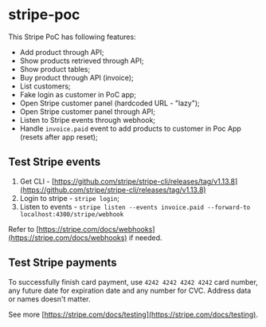 # stripe-poc

This Stripe PoC has following features:
* Add product through API;
* Show products retrieved through API;
* Show product tables;
* Buy product through API (invoice);
* List customers;
* Fake login as customer in PoC app;
* Open Stripe customer panel (hardcoded URL - "lazy");
* Open Stripe customer panel through API;
* Listen to Stripe events through webhook;
* Handle `invoice.paid` event to add products to customer in Poc App (resets after app reset);

## Test Stripe events
1. Get CLI - [https://github.com/stripe/stripe-cli/releases/tag/v1.13.8](https://github.com/stripe/stripe-cli/releases/tag/v1.13.8)
1. Login to stripe - `stripe login`;
1. Listen to events - `stripe listen --events invoice.paid --forward-to localhost:4300/stripe/webhook`

Refer to [https://stripe.com/docs/webhooks](https://stripe.com/docs/webhooks) if needed.

## Test Stripe payments

To successfully finish card payment, use `4242 4242 4242 4242` card number, any future date for expiration date and any number for CVC.
Address data or names doesn't matter.

See more [https://stripe.com/docs/testing](https://stripe.com/docs/testing).
